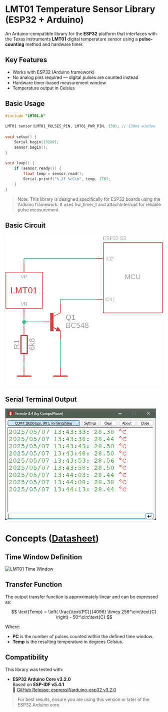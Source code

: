 # LMT01 Temperature Sensor Library (ESP32 + Arduino)

An Arduino-compatible library for the **ESP32** platform that interfaces with the Texas Instruments **LMT01** digital temperature sensor using a **pulse-counting** method and hardware timer.

## Key Features

- Works with ESP32 (Arduino framework)
- No analog pins required — digital pulses are counted instead
- Hardware timer-based measurement window
- Temperature output in Celsius

## Basic Usage

```cpp
#include "LMT01.h"

LMT01 sensor(LMT01_PULSES_PIN, LMT01_PWR_PIN, 130); // 130ms window

void setup() {
    Serial.begin(19200);
    sensor.begin();
}

void loop() {
    if (sensor.ready()) {
        float temp = sensor.read();
        Serial.printf("%.2f %cC\n", temp, 176);
    }
}
```

> Note: This library is designed specifically for ESP32 boards using the Arduino framework. It uses hw_timer_t and attachInterrupt for reliable pulse measurement.

## Basic Circuit
![LMT01 basic circuit](assets/circuit.png)

## Serial Terminal Output
![LMT01 serial output](assets/terminal.png)

# Concepts ([Datasheet](assets/LMT01.pdf))
## Time Window Definition
![LMT01 Time Window](assets/time-windows.png)

## Transfer Function
The output transfer function is approximately linear and can be expressed as:

$$
\text{Temp} = \left( \frac{\text{PC}}{4096} \times 256^\circ\text{C} \right) - 50^\circ\text{C}
$$

Where:
- **PC** is the number of pulses counted within the defined time window.
- **Temp** is the resulting temperature in degrees Celsius.

## Compatibility
This library was tested with:

- **ESP32 Arduino Core v3.2.0**  
  Based on **ESP-IDF v5.4.1**  
  🔗 [GitHub Release: espressif/arduino-esp32 v3.2.0](https://github.com/espressif/arduino-esp32/releases/tag/3.2.0)

> For best results, ensure you are using this version or later of the ESP32 Arduino core.
